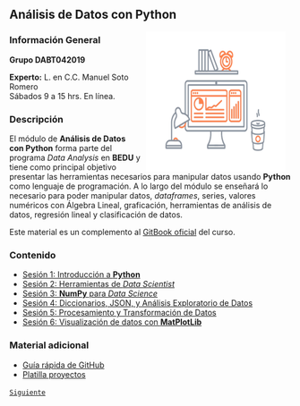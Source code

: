 ## Análisis de Datos con Python

<img src="imagenes/image.gif" align="right" height="250" width="250" hspace="10">

### Información General

**Grupo DABT042019**

**Experto:** L. en C.C. Manuel Soto Romero  
Sábados 9 a 15 hrs. En línea.

### Descripción

El módulo de __Análisis de Datos con Python__ forma parte del programa *Data Analysis* en __BEDU__ y tiene como principal objetivo presentar las herramientas necesarios para manipular datos usando __Python__ como lenguaje de programación. A lo largo del módulo se enseñará lo necesario para poder manipular datos, *dataframes*, series, valores numéricos con Álgebra Lineal, graficación, herramientas de análisis de datos, regresión lineal y clasificación de datos.

Este material es un complemento al [GitBook oficial](https://app.gitbook.com/@beduexpert/s/data-analysis/) del curso.

### Contenido

- [Sesión 1: Introducción a __Python__](sesion01/README.md)
- [Sesión 2: Herramientas de *Data Scientist*](sesion02/README.md)
- [Sesión 3: __NumPy__ para *Data Science*](sesion03/README.md)
- [Sesión 4: Diccionarios, JSON, y Análisis Exploratorio de Datos](sesion04/README.md)
- [Sesión 5: Procesamiento y Transformación de Datos](sesion05/README.md)
- [Sesión 6: Visualización de datos con __MatPlotLib__](sesion06/README.md)

### Material adicional

- [Guía rápida de GitHub](https://blog.desdelinux.net/guia-rapida-para-utilizar-github/)
- [Platilla proyectos](plantilla.md)

[`Siguiente`](sesion01/README.md)
